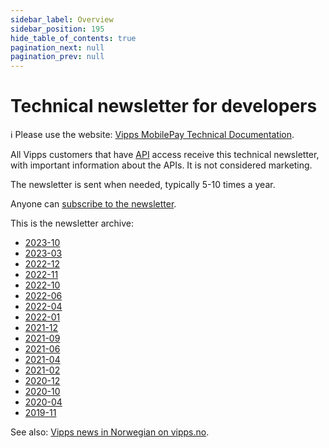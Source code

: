 ```yaml
---
sidebar_label: Overview
sidebar_position: 195
hide_table_of_contents: true
pagination_next: null
pagination_prev: null
---
```


# Technical newsletter for developers

<!-- START_COMMENT -->
ℹ️ Please use the website:
[Vipps MobilePay Technical Documentation](https://developer.vippsmobilepay.com/docs/newsletters/).
<!-- END_COMMENT -->

All Vipps customers that have
[API](https://developer.vippsmobilepay.com/docs/APIs)
access receive this technical newsletter,
with important information about the APIs.
It is not considered marketing.

The newsletter is sent when needed, typically 5-10 times a year.

Anyone can [subscribe to the newsletter](https://cloud.melding.vipps.no/utv).

This is the newsletter archive:

* [2023-10](2023-10-newsletter.md)
* [2023-03](2023-03-newsletter.md)
* [2022-12](2022-12-newsletter.md)
* [2022-11](2022-11-newsletter.md)
* [2022-10](2022-10-newsletter.md)
* [2022-06](2022-06-newsletter.md)
* [2022-04](2022-04-newsletter.md)
* [2022-01](2022-01-newsletter.md)
* [2021-12](2021-12-newsletter.md)
* [2021-09](2021-09-newsletter.md)
* [2021-06](2021-06-newsletter.md)
* [2021-04](2021-04-newsletter.md)
* [2021-02](2021-02-newsletter.md)
* [2020-12](2020-12-newsletter.md)
* [2020-10](2020-10-newsletter.md)
* [2020-04](2020-04-newsletter.md)
* [2019-11](2019-11-newsletter.md)

See also:
[Vipps news in Norwegian on vipps.no](https://www.vipps.no/om-oss/nyheter/).
